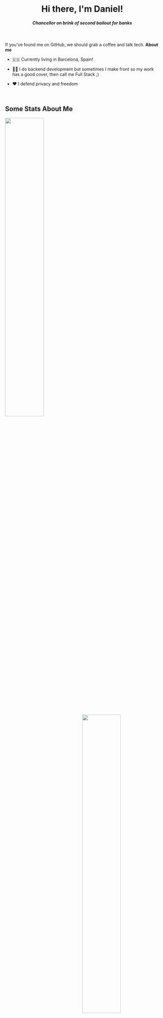 <div align="center">
  <h1>Hi there, I'm Daniel! </h1>
  <h5><i>Chancellor on brink of second bailout for banks</i></h5>
</div>

<br />

If you've found me on GitHub, we should grab a coffee and talk tech.
**About me**

- 🇪🇸 Currently living in Barcelona, Spain!

- 👨‍💻 I do backend development but sometimes I make front so my work has a good cover, then call me Full Stack ;)

- ❤️ I defend privacy and freedom
<br />


## Some Stats About Me 
 <p align="center" >
    
[<img align="left" width="50%" src="https://github-readme-stats.vercel.app/api?username=DaniOrtegaB&theme=dracula&show_icons=true">](https://metrics.lecoq.io/ouuan?template=classic)

  [<img align="right" width="50%" src="https://github-readme-stats.vercel.app/api/top-langs/?username=DaniOrtegaB&theme=dracula">](https://github.com/anuraghazra/github-readme-stats)

  </p>

